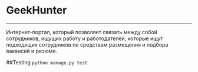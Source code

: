 GeekHunter
==========
----------
Интернет-портал, который позволяет связать между собой сотрудников, ищущих работу и работодателей, которые ищут подходящих сотрудников по средствам размещения и подбора вакансий и резюме.


##Testing
`python manage.py test`